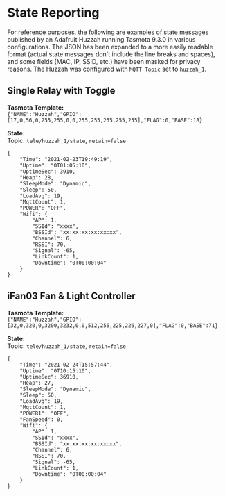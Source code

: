 # State Reporting

For reference purposes, the following are examples of state messages published by an Adafruit Huzzah running Tasmota 9.3.0 in various configurations.  The JSON has been expanded to a more easily readable format (actual state messages don't include the line breaks and spaces), and some fields (MAC, IP, SSID, etc.) have been masked for privacy reasons. The Huzzah was configured with `MQTT Topic` set to `huzzah_1`.

## Single Relay with Toggle

**Tasmota Template:**  
`{"NAME":"Huzzah","GPIO":[17,0,56,0,255,255,0,0,255,255,255,255,255],"FLAG":0,"BASE":18}`

**State:**  
Topic: `tele/huzzah_1/state`, `retain=false`

```jsonc
{
    "Time": "2021-02-23T19:49:19",
    "Uptime": "0T01:05:10",
    "UptimeSec": 3910,
    "Heap": 28,
    "SleepMode": "Dynamic",
    "Sleep": 50,
    "LoadAvg": 19,
    "MqttCount": 1,
    "POWER": "OFF",
    "Wifi": {
        "AP": 1,
        "SSId": "xxxx",
        "BSSId": "xx:xx:xx:xx:xx:xx",
        "Channel": 6,
        "RSSI": 70,
        "Signal": -65,
        "LinkCount": 1,
        "Downtime": "0T00:00:04"
    }
}
```

## iFan03 Fan & Light Controller

**Tasmota Template:**  
`{"NAME":"Huzzah","GPIO":[32,0,320,0,3200,3232,0,0,512,256,225,226,227,0],"FLAG":0,"BASE":71}`

**State:**  
Topic: `tele/huzzah_1/state`, `retain=false`

```jsonc
{
    "Time": "2021-02-24T15:57:44",
    "Uptime": "0T10:15:10",
    "UptimeSec": 36910,
    "Heap": 27,
    "SleepMode": "Dynamic",
    "Sleep": 50,
    "LoadAvg": 19,
    "MqttCount": 1,
    "POWER1": "OFF",
    "FanSpeed": 0,
    "Wifi": {
        "AP": 1,
        "SSId": "xxxx",
        "BSSId": "xx:xx:xx:xx:xx:xx",
        "Channel": 6,
        "RSSI": 70,
        "Signal": -65,
        "LinkCount": 1,
        "Downtime": "0T00:00:04"
    }
}
```
